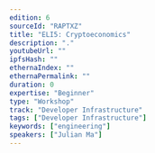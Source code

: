 ```yaml
---
edition: 6
sourceId: "RAPTXZ"
title: "ELI5: Cryptoeconomics"
description: "."
youtubeUrl: ""
ipfsHash: ""
ethernaIndex: ""
ethernaPermalink: ""
duration: 0
expertise: "Beginner"
type: "Workshop"
track: "Developer Infrastructure"
tags: ["Developer Infrastructure"]
keywords: ["engineering"]
speakers: ["Julian Ma"]
---
```

